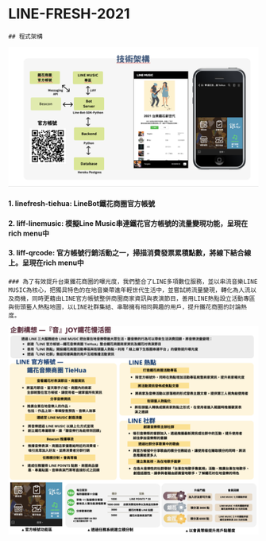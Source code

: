 # LINE-FRESH-2021

    ## 程式架構
![Screenshot](st.png)

#### 1. linefresh-tiehua: LineBot鐵花商圈官方帳號
#### 2. liff-linemusic: 模擬Line Music串連鐵花官方帳號的流量變現功能，呈現在rich menu中
#### 3. liff-qrcode: 官方帳號行銷活動之一，掃描消費發票累積點數，將線下結合線上。呈現在rich menu中

    ### 為了有效提升台東鐵花商圈的曝光度，我們整合了LINE多項數位服務，並以串流音樂LINE MUSIC為核心，把獨具特色的在地音樂帶進年輕世代生活中，並嘗試將流量變現，轉化為人流以及商機，同時更藉由LINE官方帳號整併商圈商家資訊與表演節目，善用LINE熱點設立活動專區與街頭藝人熱點地圖，以LINE社群集結、串聯擁有相同興趣的用戶，提升鐵花商圈的討論熱度。

![Screenshot](pr.png)


